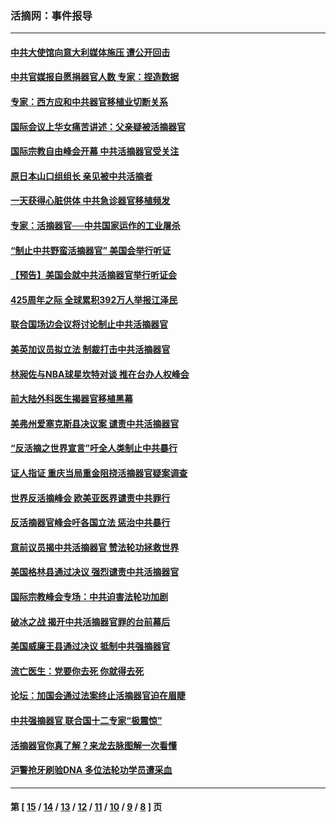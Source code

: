 ### 活摘网：事件报导
---
#### [中共大使馆向意大利媒体施压 遭公开回击](../../pages/nf5877/n13826038.md?09170430) 
#### [中共官媒报自愿捐器官人数 专家：捏造数据](../../pages/nf5877/n13814130.md?09170430) 
#### [专家：西方应和中共器官移植业切断关系](../../pages/nf5877/n13772828.md?09170430) 
#### [国际会议上华女痛苦讲述：父亲疑被活摘器官](../../pages/nf5877/n13771583.md?09170430) 
#### [国际宗教自由峰会开幕 中共活摘器官受关注](../../pages/nf5877/n13769995.md?09170430) 
#### [原日本山口组组长 亲见被中共活摘者](../../pages/nf5877/n13767360.md?09170430) 
#### [一天获得心脏供体 中共急诊器官移植频发](../../pages/nf5877/n13764689.md?09170430) 
#### [专家：活摘器官──中共国家运作的工业屠杀](../../pages/nf5877/n13761178.md?09170430) 
#### [“制止中共野蛮活摘器官” 美国会举行听证](../../pages/nf5877/n13735831.md?09170430) 
#### [【预告】美国会就中共活摘器官举行听证会](../../pages/nf5877/n13732843.md?09170430) 
#### [425周年之际 全球累积392万人举报江泽民](../../pages/nf5877/n13719232.md?09170430) 
#### [联合国场边会议将讨论制止中共活摘器官](../../pages/nf5877/n13656361.md?09170430) 
#### [美英加议员拟立法 制裁打击中共活摘器官](../../pages/nf5877/n13430251.md?09170430) 
#### [林昶佐与NBA球星坎特对谈 推在台办人权峰会](../../pages/nf5877/n13414467.md?09170430) 
#### [前大陆外科医生揭器官移植黑幕](../../pages/nf5877/n13401416.md?09170430) 
#### [美弗州爱塞克斯县决议案 谴责中共活摘器官](../../pages/nf5877/n13320919.md?09170430) 
#### [“反活摘之世界宣言”吁全人类制止中共暴行](../../pages/nf5877/n13259730.md?09170430) 
#### [证人指证 重庆当局重金阻挠活摘器官疑案调查](../../pages/nf5877/n13259127.md?09170430) 
#### [世界反活摘峰会 欧美亚医界谴责中共罪行](../../pages/nf5877/n13253550.md?09170430) 
#### [反活摘器官峰会吁各国立法 惩治中共暴行](../../pages/nf5877/n13245052.md?09170430) 
#### [意前议员揭中共活摘器官 赞法轮功拯救世界](../../pages/nf5877/n13203445.md?09170430) 
#### [美国格林县通过决议 强烈谴责中共活摘器官](../../pages/nf5877/n13119367.md?09170430) 
#### [国际宗教峰会专场：中共迫害法轮功加剧](../../pages/nf5877/n13088279.md?09170430) 
#### [破冰之战 揭开中共活摘器官罪的台前幕后](../../pages/nf5877/n13082457.md?09170430) 
#### [美国威廉王县通过决议 抵制中共强摘器官](../../pages/nf5877/n13056521.md?09170430) 
#### [流亡医生：党要你去死 你就得去死](../../pages/nf5877/n13052835.md?09170430) 
#### [论坛：加国会通过法案终止活摘器官迫在眉睫](../../pages/nf5877/n13029839.md?09170430) 
#### [中共强摘器官 联合国十二专家“极震惊”](../../pages/nf5877/n13024313.md?09170430) 
#### [活摘器官你真了解？来龙去脉图解一次看懂](../../pages/nf5877/n13013820.md?09170430) 
#### [沪警抢牙刷验DNA 多位法轮功学员遭采血](../../pages/nf5877/n12969218.md?09170430) 

---
#### 第 [ [15](./15.md?09170430) / [14](./14.md?09170430) / [13](./13.md?09170430) / [12](./12.md?09170430) / [11](./11.md?09170430) / [10](./10.md?09170430) / [9](./9.md?09170430) / [8](./8.md?09170430) ] 页

